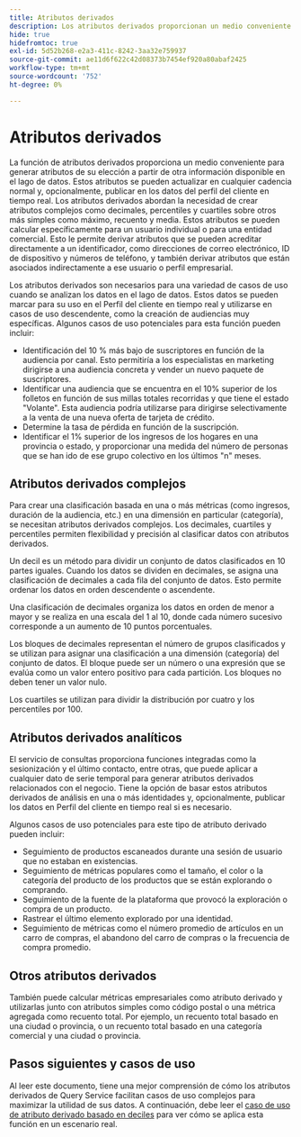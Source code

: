 ```yaml
---
title: Atributos derivados
description: Los atributos derivados proporcionan un medio conveniente para generar atributos de su elección que se pueden actualizar en cualquier cadencia normal y, opcionalmente, publicar en los datos del perfil del cliente en tiempo real. Este documento proporciona información general sobre cómo utilizar el servicio de consulta para crear atributos derivados para usarlos con los datos de perfil.
hide: true
hidefromtoc: true
exl-id: 5d52b268-e2a3-411c-8242-3aa32e759937
source-git-commit: ae11d6f622c42d08373b7454ef920a80abaf2425
workflow-type: tm+mt
source-wordcount: '752'
ht-degree: 0%

---
```


# Atributos derivados

La función de atributos derivados proporciona un medio conveniente para generar atributos de su elección a partir de otra información disponible en el lago de datos. Estos atributos se pueden actualizar en cualquier cadencia normal y, opcionalmente, publicar en los datos del perfil del cliente en tiempo real. Los atributos derivados abordan la necesidad de crear atributos complejos como decimales, percentiles y cuartiles sobre otros más simples como máximo, recuento y media. Estos atributos se pueden calcular específicamente para un usuario individual o para una entidad comercial. Esto le permite derivar atributos que se pueden acreditar directamente a un identificador, como direcciones de correo electrónico, ID de dispositivo y números de teléfono, y también derivar atributos que están asociados indirectamente a ese usuario o perfil empresarial.

Los atributos derivados son necesarios para una variedad de casos de uso cuando se analizan los datos en el lago de datos. Estos datos se pueden marcar para su uso en el Perfil del cliente en tiempo real y utilizarse en casos de uso descendente, como la creación de audiencias muy específicas. Algunos casos de uso potenciales para esta función pueden incluir:

* Identificación del 10 % más bajo de suscriptores en función de la audiencia por canal. Esto permitiría a los especialistas en marketing dirigirse a una audiencia concreta y vender un nuevo paquete de suscriptores.
* Identificar una audiencia que se encuentra en el 10% superior de los folletos en función de sus millas totales recorridas y que tiene el estado &quot;Volante&quot;. Esta audiencia podría utilizarse para dirigirse selectivamente a la venta de una nueva oferta de tarjeta de crédito.
* Determine la tasa de pérdida en función de la suscripción.
* Identificar el 1% superior de los ingresos de los hogares en una provincia o estado, y proporcionar una medida del número de personas que se han ido de ese grupo colectivo en los últimos &quot;n&quot; meses.

## Atributos derivados complejos

Para crear una clasificación basada en una o más métricas (como ingresos, duración de la audiencia, etc.) en una dimensión en particular (categoría), se necesitan atributos derivados complejos. Los decimales, cuartiles y percentiles permiten flexibilidad y precisión al clasificar datos con atributos derivados.

Un decil es un método para dividir un conjunto de datos clasificados en 10 partes iguales. Cuando los datos se dividen en decimales, se asigna una clasificación de decimales a cada fila del conjunto de datos. Esto permite ordenar los datos en orden descendente o ascendente.

Una clasificación de decimales organiza los datos en orden de menor a mayor y se realiza en una escala del 1 al 10, donde cada número sucesivo corresponde a un aumento de 10 puntos porcentuales.

Los bloques de decimales representan el número de grupos clasificados y se utilizan para asignar una clasificación a una dimensión (categoría) del conjunto de datos. El bloque puede ser un número o una expresión que se evalúa como un valor entero positivo para cada partición. Los bloques no deben tener un valor nulo.

Los cuartiles se utilizan para dividir la distribución por cuatro y los percentiles por 100.

## Atributos derivados analíticos

El servicio de consultas proporciona funciones integradas como la sesionización y el último contacto, entre otras, que puede aplicar a cualquier dato de serie temporal para generar atributos derivados relacionados con el negocio. Tiene la opción de basar estos atributos derivados de análisis en una o más identidades y, opcionalmente, publicar los datos en Perfil del cliente en tiempo real si es necesario.

Algunos casos de uso potenciales para este tipo de atributo derivado pueden incluir:

* Seguimiento de productos escaneados durante una sesión de usuario que no estaban en existencias.
* Seguimiento de métricas populares como el tamaño, el color o la categoría del producto de los productos que se están explorando o comprando.
* Seguimiento de la fuente de la plataforma que provocó la exploración o compra de un producto.
* Rastrear el último elemento explorado por una identidad.
* Seguimiento de métricas como el número promedio de artículos en un carro de compras, el abandono del carro de compras o la frecuencia de compra promedio.

## Otros atributos derivados

También puede calcular métricas empresariales como atributo derivado y utilizarlas junto con atributos simples como código postal o una métrica agregada como recuento total. Por ejemplo, un recuento total basado en una ciudad o provincia, o un recuento total basado en una categoría comercial y una ciudad o provincia.

## Pasos siguientes y casos de uso

Al leer este documento, tiene una mejor comprensión de cómo los atributos derivados de Query Service facilitan casos de uso complejos para maximizar la utilidad de sus datos. A continuación, debe leer el [caso de uso de atributo derivado basado en deciles](./deciles-use-case.md) para ver cómo se aplica esta función en un escenario real.
